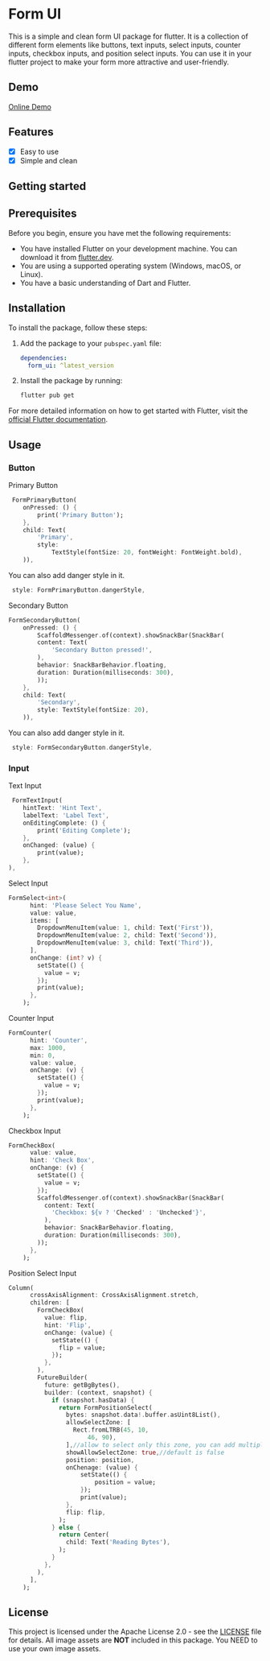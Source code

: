 # Form UI
This is a simple and clean form UI package for flutter. It is a collection of different form elements like buttons, text inputs, select inputs, counter inputs, checkbox inputs, and position select inputs. You can use it in your flutter project to make your form more attractive and user-friendly.
## Demo
[Online Demo](https://flutterformui.netlify.app)

## Features

- [x] Easy to use
- [x] Simple and clean
## Getting started
## Prerequisites

Before you begin, ensure you have met the following requirements:
- You have installed Flutter on your development machine. You can download it from [flutter.dev](https://flutter.dev).
- You are using a supported operating system (Windows, macOS, or Linux).
- You have a basic understanding of Dart and Flutter.

## Installation

To install the package, follow these steps:

1. Add the package to your `pubspec.yaml` file:
    ```yaml
    dependencies:
      form_ui: ^latest_version
    ```
2. Install the package by running:
    ```sh
    flutter pub get
    ```

For more detailed information on how to get started with Flutter, visit the [official Flutter documentation](https://flutter.dev/docs/get-started/install).

## Usage

### Button
Primary Button
```dart
 FormPrimaryButton(
    onPressed: () {
        print('Primary Button');
    },
    child: Text(
        'Primary',
        style:
            TextStyle(fontSize: 20, fontWeight: FontWeight.bold),
    )),
```
You can also add danger style in it.
```dart
 style: FormPrimaryButton.dangerStyle,
```
Secondary Button
```dart
FormSecondaryButton(
    onPressed: () {
        ScaffoldMessenger.of(context).showSnackBar(SnackBar(
        content: Text(
            'Secondary Button pressed!',
        ),
        behavior: SnackBarBehavior.floating,
        duration: Duration(milliseconds: 300),
        ));
    },
    child: Text(
        'Secondary',
        style: TextStyle(fontSize: 20),
    )),
```
You can also add danger style in it.
```dart
 style: FormSecondaryButton.dangerStyle,
```

### Input
Text Input
```dart
 FormTextInput(
    hintText: 'Hint Text',
    labelText: 'Label Text',
    onEditingComplete: () {
        print('Editing Complete');
    },
    onChanged: (value) {
        print(value);
    },
),
```
Select Input
```dart
FormSelect<int>(
      hint: 'Please Select You Name',
      value: value,
      items: [
        DropdownMenuItem(value: 1, child: Text('First')),
        DropdownMenuItem(value: 2, child: Text('Second')),
        DropdownMenuItem(value: 3, child: Text('Third')),
      ],
      onChange: (int? v) {
        setState(() {
          value = v;
        });
        print(value);
      },
    );
```
Counter Input
```dart
FormCounter(
      hint: 'Counter',
      max: 1000,
      min: 0,
      value: value,
      onChange: (v) {
        setState(() {
          value = v;
        });
        print(value);
      },
    );
```
Checkbox Input
```dart
FormCheckBox(
      value: value,
      hint: 'Check Box',
      onChange: (v) {
        setState(() {
          value = v;
        });
        ScaffoldMessenger.of(context).showSnackBar(SnackBar(
          content: Text(
            'Checkbox: ${v ? 'Checked' : 'Unchecked'}',
          ),
          behavior: SnackBarBehavior.floating,
          duration: Duration(milliseconds: 300),
        ));
      },
    );
```

Position Select Input
```dart
Column(
      crossAxisAlignment: CrossAxisAlignment.stretch,
      children: [
        FormCheckBox(
          value: flip,
          hint: 'Flip',
          onChange: (value) {
            setState(() {
              flip = value;
            });
          },
        ),
        FutureBuilder(
          future: getBgBytes(),
          builder: (context, snapshot) {
            if (snapshot.hasData) {
              return FormPositionSelect(
                bytes: snapshot.data!.buffer.asUint8List(),
                allowSelectZone: [
                  Rect.fromLTRB(45, 10,
                      46, 90),
                ],//allow to select only this zone, you can add multiple zone
                showAllowSelectZone: true,//default is false
                position: position,
                onChenage: (value) {
                    setState(() {
                        position = value;
                    });
                    print(value);
                },
                flip: flip,
              );
            } else {
              return Center(
                child: Text('Reading Bytes'),
              );
            }
          },
        ),
      ],
    );
```

## License
This project is licensed under the Apache License 2.0 - see the [LICENSE](LICENSE) file for details.
All image assets are **NOT** included in this package. You NEED to use your own image assets.
```
